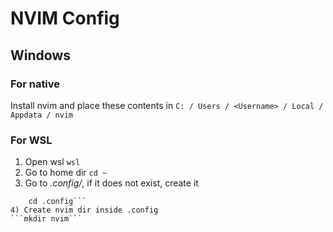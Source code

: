 # NVIM Config

## Windows

### For native
Install nvim and place these contents in ```C: / Users / <Username> / Local / Appdata / nvim```

### For WSL
1) Open wsl 
```wsl```
2) Go to home dir 
```cd ~```
3) Go to *.config/*, if it does not exist, create it 
```mkdir .config 
    cd .config``` 
4) Create nvim dir inside .config 
```mkdir nvim```
